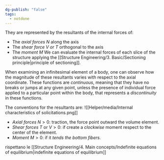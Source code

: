 ```yaml
---
dg-publish: "false"
tags:
  - notdone
---
```

They are represented by the resultants of the internal forces of:
- The *axial forces N* along the axis
- The *shear force V or T* orthogonal to the axis
- The *moment M*
We can evaluate the internal forces of each slice of the structure applying the [[Structure Engineering/3. Basic/Sectioning principle|principle of sectioning]].

When examining an infinitesimal element of a body, one can observe how the magnitude of these resultants varies with respect to the axial coordinate. These functions are *continuous*, meaning that they have no breaks or jumps at any given point, unless the presence of individual force applied to a particular point within the body, that represents a *discontinuity* in these functions.

The conventions for the resultants are:
![[Helper/media/Internal characteristics of solicitations.png]]
- *Axial forces* $N>0$: traction, the force point outward the volume element.
- *Shear forces* $T$ or $V>0$: if create a *clockwise* moment respect to the center of the element.
- *Moment* $M>0$: if it *tends the bottom fibers*.

rispettano le [[Structure Engineering/4. Main concepts/Indefinite equations of equilibrium|indefinite equations of equilibrium]] 